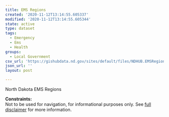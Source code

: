 ```yaml
---
title: EMS Regions
created: '2020-11-12T13:14:55.605337'
modified: '2020-11-12T13:14:55.605344'
state: active
type: dataset
tags:
  - Emergency
  - Ems
  - Health
groups:
  - Local Government
csv_url: 'https://gishubdata.nd.gov/sites/default/files/NDHUB.EMSRegions.csv'
json_url: ''
layout: post

---
```

<p>North Dakota EMS Regions</p>
<p><strong>Constraints:</strong><br />
Not to be used for navigation, for informational purposes only. See <a href="/north-dakota-disclaimer">full disclaimer</a> for more information.</p>

